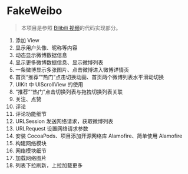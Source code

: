 # FakeWeibo

> 本项目是参照 [Bilibili 视频](https://www.bilibili.com/video/BV1Z7411x7rX/)的代码实现部分。

1. 添加 View
2. 显示用户头像、昵称等内容
3. 动态显示微博数据信息
4. 显示更多微博数据信息、显示微博列表
5. 一条微博显示多张图片、点击微博进入微博详情页
6. 首页“推荐”“热门”点击切换动画、首页两个微博列表水平滑动切换
7. UIKit 中 UIScrollView 的使用
8. “推荐”“热门”点击切换列表与拖拽切换列表关联
9. 关注、点赞
10. 评论
11. 评论功能细节
12. URLSession 发送网络请求，获取微博列表
13. URLRequest 设置网络请求参数
14. 安装 CocoaPods、项目添加开源网络库 Alamofire、简单使用 Alamofire
15. 构建网络模块
16. 网络模块细节
17. 加载网络图片
18. 列表下拉刷新，上拉加载更多
